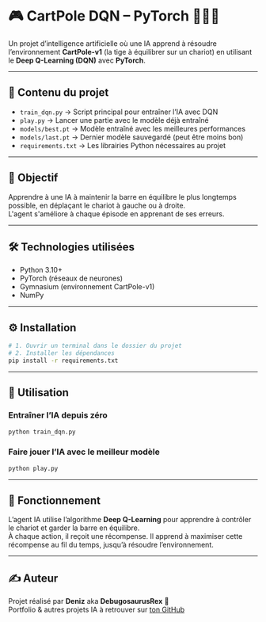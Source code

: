 
# 🎮 CartPole DQN – PyTorch 🏋️‍♂️🧠

Un projet d’intelligence artificielle où une IA apprend à résoudre l’environnement **CartPole-v1** (la tige à équilibrer sur un chariot) en utilisant le **Deep Q-Learning (DQN)** avec **PyTorch**.

---

## 📂 Contenu du projet

- `train_dqn.py` → Script principal pour entraîner l’IA avec DQN
- `play.py` → Lancer une partie avec le modèle déjà entraîné
- `models/best.pt` → Modèle entraîné avec les meilleures performances
- `models/last.pt` → Dernier modèle sauvegardé (peut être moins bon)
- `requirements.txt` → Les librairies Python nécessaires au projet

---

## 🎯 Objectif

Apprendre à une IA à maintenir la barre en équilibre le plus longtemps possible, en déplaçant le chariot à gauche ou à droite.  
L'agent s'améliore à chaque épisode en apprenant de ses erreurs.

---

## 🛠️ Technologies utilisées

- Python 3.10+
- PyTorch (réseaux de neurones)
- Gymnasium (environnement CartPole-v1)
- NumPy

---

## ⚙️ Installation

```bash
# 1. Ouvrir un terminal dans le dossier du projet
# 2. Installer les dépendances
pip install -r requirements.txt
```

---

## 🚀 Utilisation

### Entraîner l’IA depuis zéro

```bash
python train_dqn.py
```

### Faire jouer l’IA avec le meilleur modèle

```bash
python play.py
```

---

## 🧠 Fonctionnement

L’agent IA utilise l’algorithme **Deep Q-Learning** pour apprendre à contrôler le chariot et garder la barre en équilibre.  
À chaque action, il reçoit une récompense. Il apprend à maximiser cette récompense au fil du temps, jusqu’à résoudre l’environnement.

---

## ✍️ Auteur

Projet réalisé par **Deniz** aka **DebugosaurusRex** 🦖  
Portfolio & autres projets IA à retrouver sur [ton GitHub](https://github.com/TON_PSEUDO)

